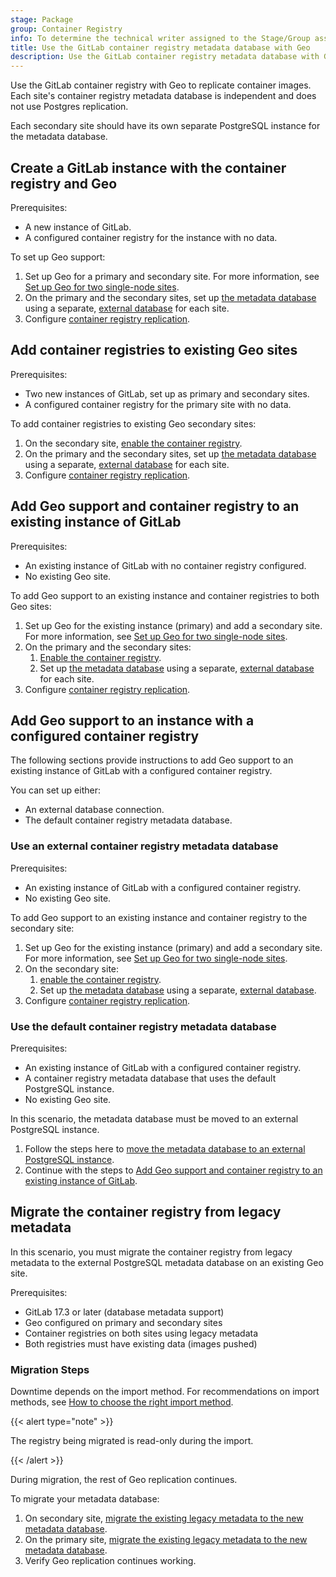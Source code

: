 ```yaml
---
stage: Package
group: Container Registry
info: To determine the technical writer assigned to the Stage/Group associated with this page, see https://handbook.gitlab.com/handbook/product/ux/technical-writing/#assignments
title: Use the GitLab container registry metadata database with Geo
description: Use the GitLab container registry metadata database with Geo
---
```

Use the GitLab container registry with Geo to replicate container images. Each site's container registry metadata database is
independent and does not use Postgres replication.

Each secondary site should have its own
separate PostgreSQL instance for the metadata database.

## Create a GitLab instance with the container registry and Geo

Prerequisites:

- A new instance of GitLab.
- A configured container registry for the instance with no data.

To set up Geo support:

1. Set up Geo for a primary and secondary site. For more information, see [Set up Geo for two single-node sites](../../geo/setup/two_single_node_sites.md).
1. On the primary and the secondary sites, set up [the metadata database](../container_registry_metadata_database.md#new-installations) using a separate, [external database](../container_registry_metadata_database.md#using-an-external-database) for each site.
1. Configure [container registry replication](../../geo/replication/container_registry.md#configure-container-registry-replication).

## Add container registries to existing Geo sites

Prerequisites:

- Two new instances of GitLab, set up as primary and secondary sites.
- A configured container registry for the primary site with no data.

To add container registries to existing Geo secondary sites:

1. On the secondary site, [enable the container registry](../container_registry.md).
1. On the primary and the secondary sites, set up [the metadata database](../container_registry_metadata_database.md#new-installations) using a separate, [external database](../container_registry_metadata_database.md#using-an-external-database) for each site.
1. Configure [container registry replication](../../geo/replication/container_registry.md#configure-container-registry-replication).

## Add Geo support and container registry to an existing instance of GitLab

Prerequisites:

- An existing instance of GitLab with no container registry configured.
- No existing Geo site.

To add Geo support to an existing instance and container registries to both Geo sites:

1. Set up Geo for the existing instance (primary) and add a secondary site. For more information, see [Set up Geo for two single-node sites](../../geo/setup/two_single_node_sites.md).
1. On the primary and the secondary sites:
   1. [Enable the container registry](../container_registry.md#enable-the-container-registry).
   1. Set up [the metadata database](../container_registry_metadata_database.md#new-installations) using a separate, [external database](../container_registry_metadata_database.md#using-an-external-database) for each site.
1. Configure [container registry replication](../../geo/replication/container_registry.md#configure-container-registry-replication).

## Add Geo support to an instance with a configured container registry

The following sections provide instructions to add Geo support to an existing instance of GitLab with a configured container registry.

You can set up either:

- An external database connection.
- The default container registry metadata database.

### Use an external container registry metadata database

Prerequisites:

- An existing instance of GitLab with a configured container registry.
- No existing Geo site.

To add Geo support to an existing instance and container registry to the secondary site:

1. Set up Geo for the existing instance (primary) and add a secondary site. For more information, see [Set up Geo for two single-node sites](../../geo/setup/two_single_node_sites.md).
1. On the secondary site:
   1. [enable the container registry](../container_registry.md#enable-the-container-registry).
   1. Set up [the metadata database](../container_registry_metadata_database.md#new-installations) using a separate, [external database](../container_registry_metadata_database.md#using-an-external-database).
1. Configure [container registry replication](../../geo/replication/container_registry.md#configure-container-registry-replication).

### Use the default container registry metadata database

Prerequisites:

- An existing instance of GitLab with a configured container registry.
- A container registry metadata database that uses the default PostgreSQL instance.
- No existing Geo site.

In this scenario, the metadata database must be moved to an external PostgreSQL instance.

1. Follow the steps here to [move the metadata database to an external PostgreSQL instance](../../postgresql/moving.md).
1. Continue with the steps to [Add Geo support and container registry to an existing instance of GitLab](#add-geo-support-and-container-registry-to-an-existing-instance-of-gitlab).

## Migrate the container registry from legacy metadata

In this scenario, you must migrate the container registry from legacy metadata
to the external PostgreSQL metadata database on an existing Geo site.

Prerequisites:

- GitLab 17.3 or later (database metadata support)
- Geo configured on primary and secondary sites
- Container registries on both sites using legacy metadata
- Both registries must have existing data (images pushed)

### Migration Steps

Downtime depends on the import method. For recommendations on import methods, see [How to choose the right import method](../container_registry_metadata_database.md#how-to-choose-the-right-import-method).

{{< alert type="note" >}}

The registry being migrated is read-only during the import.

{{< /alert >}}

During migration, the rest of Geo replication continues.

To migrate your metadata database:

1. On secondary site, [migrate the existing legacy metadata to the new metadata database](../container_registry_metadata_database.md#existing-registries).
1. On the primary site, [migrate the existing legacy metadata to the new metadata database](../container_registry_metadata_database.md#existing-registries).
1. Verify Geo replication continues working.
